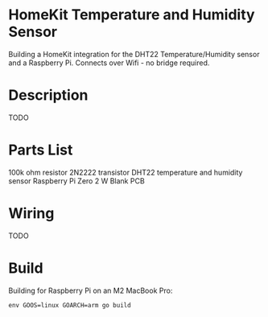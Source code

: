 # HomeKit Temperature and Humidity Sensor
Building a HomeKit integration for the DHT22 Temperature/Humidity sensor and a Raspberry Pi. Connects over Wifi - no bridge required.

# Description
TODO

# Parts List
100k ohm resistor
2N2222 transistor
DHT22 temperature and humidity sensor
Raspberry Pi Zero 2 W
Blank PCB

# Wiring
TODO

# Build
Building for Raspberry Pi on an M2 MacBook Pro:

`env GOOS=linux GOARCH=arm go build`

